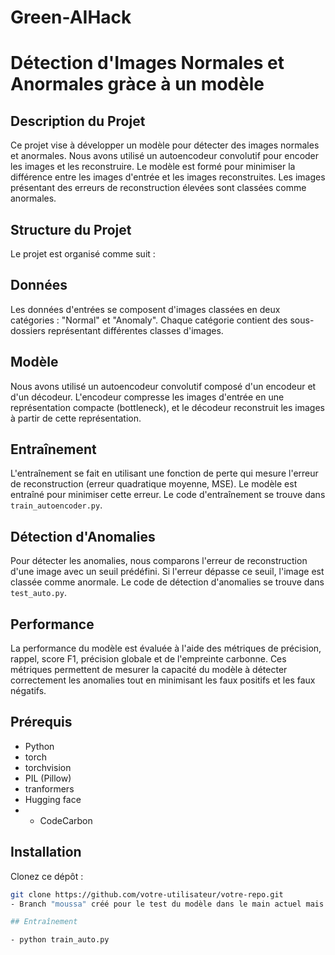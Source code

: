 # Green-AIHack
# Détection d'Images Normales et Anormales gràce à un modèle

## Description du Projet

Ce projet vise à développer un modèle pour détecter des images normales et anormales. Nous avons utilisé un autoencodeur convolutif pour encoder les images et les reconstruire. Le modèle est formé pour minimiser la différence entre les images d'entrée et les images reconstruites. Les images présentant des erreurs de reconstruction élevées sont classées comme anormales.


## Structure du Projet

Le projet est organisé comme suit :


## Données

Les données d'entrées se composent d'images classées en deux catégories : "Normal" et "Anomaly". Chaque catégorie contient des sous-dossiers représentant différentes classes d'images.

## Modèle

Nous avons utilisé un autoencodeur convolutif composé d'un encodeur et d'un décodeur. L'encodeur compresse les images d'entrée en une représentation compacte (bottleneck), et le décodeur reconstruit les images à partir de cette représentation.

## Entraînement

L'entraînement se fait en utilisant une fonction de perte qui mesure l'erreur de reconstruction (erreur quadratique moyenne, MSE). Le modèle est entraîné pour minimiser cette erreur. Le code d'entraînement se trouve dans `train_autoencoder.py`.

## Détection d'Anomalies

Pour détecter les anomalies, nous comparons l'erreur de reconstruction d'une image avec un seuil prédéfini. Si l'erreur dépasse ce seuil, l'image est classée comme anormale. Le code de détection d'anomalies se trouve dans `test_auto.py`.

## Performance

La performance du modèle est évaluée à l'aide des métriques de précision, rappel, score F1, précision globale et de l'empreinte carbonne. Ces métriques permettent de mesurer la capacité du modèle à détecter correctement les anomalies tout en minimisant les faux positifs et les faux négatifs.

## Prérequis

- Python 
- torch
- torchvision
- PIL (Pillow)
- tranformers
- Hugging face
- - CodeCarbon

## Installation

Clonez ce dépôt :
```bash
git clone https://github.com/votre-utilisateur/votre-repo.git
- Branch "moussa" créé pour le test du modèle dans le main actuel mais avec une plus grande partie des éléments de la data set choisie (100%)

## Entraînement

- python train_auto.py


